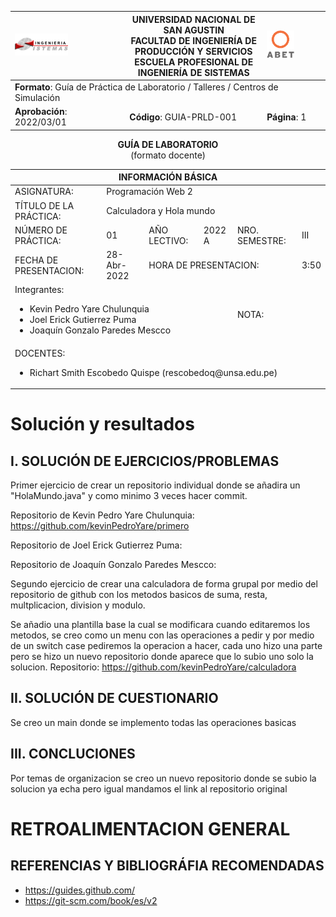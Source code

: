 <div align="center">
<table>
    <theader>
        <tr>
            <td><img src="https://github.com/rescobedoq/pw2/blob/main/epis.png?raw=true" alt="EPIS" style="width:50%; height:auto"/></td>
            <th>
                <span style="font-weight:bold;">UNIVERSIDAD NACIONAL DE SAN AGUSTIN</span><br />
                <span style="font-weight:bold;">FACULTAD DE INGENIERÍA DE PRODUCCIÓN Y SERVICIOS</span><br />
                <span style="font-weight:bold;">ESCUELA PROFESIONAL DE INGENIERÍA DE SISTEMAS</span>
            </th>
            <td><img src="https://github.com/rescobedoq/pw2/blob/main/abet.png?raw=true" alt="ABET" style="width:50%; height:auto"/></td>
        </tr>
    </theader>
    <tbody>
        <tr><td colspan="3"><span style="font-weight:bold;">Formato</span>: Guía de Práctica de Laboratorio / Talleres / Centros de Simulación</td></tr>
        <tr><td><span style="font-weight:bold;">Aprobación</span>:  2022/03/01</td><td><span style="font-weight:bold;">Código</span>: GUIA-PRLD-001</td><td><span style="font-weight:bold;">Página</span>: 1</td></tr>
    </tbody>
</table>
</div>

<div align="center">
<span style="font-weight:bold;">GUÍA DE LABORATORIO</span><br />
<span>(formato docente)</span>
</div>


<table>
<theader>
<tr><th colspan="6">INFORMACIÓN BÁSICA</th></tr>
</theader>
<tbody>
<tr><td>ASIGNATURA:</td><td colspan="5">Programación Web 2</td></tr>
<tr><td>TÍTULO DE LA PRÁCTICA:</td><td colspan="5">Calculadora y Hola mundo</td></tr>
<tr>
<td>NÚMERO DE PRÁCTICA:</td><td>01</td><td>AÑO LECTIVO:</td><td>2022 A</td><td>NRO. SEMESTRE:</td><td>III</td>
</tr>
<tr>
<td>FECHA DE PRESENTACION:</td><td>28-Abr-2022</td><td colspan="3">HORA DE PRESENTACION:</td><td>3:50</td>
</tr>
<tr><td colspan="4">Integrantes:
<ul>
<li>Kevin Pedro Yare Chulunquia</li>
<li>Joel Erick Gutierrez Puma</li>
<li>Joaquín Gonzalo Paredes Mescco</li>
</ul>
</td>
<td>NOTA:</td><td>    </td>
</tr>
<tr><td colspan="6">DOCENTES:
<ul>
<li>Richart Smith Escobedo Quispe (rescobedoq@unsa.edu.pe)</li>
</ul>
</td>
</<tr>
</tdbody>
</table>


# Solución y resultados

## I.		SOLUCIÓN DE EJERCICIOS/PROBLEMAS

Primer ejercicio de crear un repositorio individual donde se añadira un "HolaMundo.java" y como minimo 3 veces hacer commit.

Repositorio de Kevin Pedro Yare Chulunquia: https://github.com/kevinPedroYare/primero

Repositorio de Joel Erick Gutierrez Puma: 

Repositorio de Joaquín Gonzalo Paredes Mescco: 

Segundo ejercicio de crear una calculadora de forma grupal por medio del repositorio de github con los metodos basicos de suma, resta, multplicacion, division y modulo.


Se añadio una plantilla base la cual se modificara cuando editaremos los metodos, se creo como un menu con las operaciones a pedir y por medio de un switch case pediremos la operacion a hacer, cada uno hizo una parte pero se hizo un nuevo repositorio donde aparece que lo subio uno solo la solucion.
Repositorio: https://github.com/kevinPedroYare/calculadora


## II.	SOLUCIÓN DE CUESTIONARIO

Se creo un main donde se implemento todas las operaciones basicas

## III.	CONCLUCIONES

Por temas de organizacion se creo un nuevo repositorio donde se subio la solucion ya echa pero igual mandamos el link al repositorio original

# RETROALIMENTACION GENERAL


## REFERENCIAS Y BIBLIOGRÁFIA RECOMENDADAS
- https://guides.github.com/
- https://git-scm.com/book/es/v2
